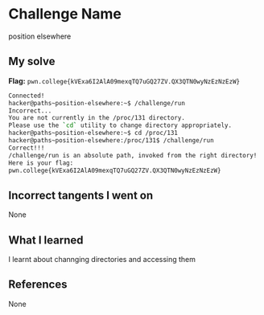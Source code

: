 # Challenge Name
position elsewhere

## My solve
**Flag:** `pwn.college{kVExa6I2AlA09mexqTQ7uGQ27ZV.QX3QTN0wyNzEzNzEzW}`

```bash
Connected!
hacker@paths~position-elsewhere:~$ /challenge/run
Incorrect...
You are not currently in the /proc/131 directory.
Please use the `cd` utility to change directory appropriately.
hacker@paths~position-elsewhere:~$ cd /proc/131
hacker@paths~position-elsewhere:/proc/131$ /challenge/run
Correct!!!
/challenge/run is an absolute path, invoked from the right directory!
Here is your flag:
pwn.college{kVExa6I2AlA09mexqTQ7uGQ27ZV.QX3QTN0wyNzEzNzEzW}
```
## Incorrect tangents I went on
None

## What I learned
I learnt about channging directories and accessing them

## References 
None

